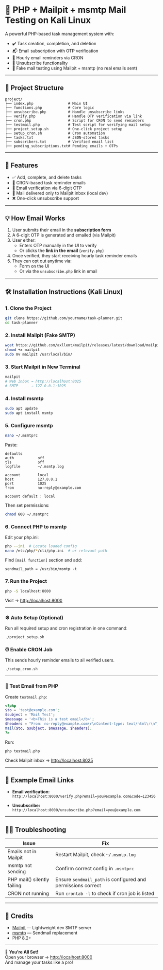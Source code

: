 # 📨 PHP + Mailpit + msmtp Mail Testing on Kali Linux

A powerful PHP-based task management system with:

- ✔️ Task creation, completion, and deletion  
- 📬 Email subscription with OTP verification  
- 🔁 Hourly email reminders via CRON  
- 🚫 Unsubscribe functionality  
- 🧪 Fake mail testing using Mailpit + msmtp (no real emails sent)

---

## 📁 Project Structure

```
project/
├── index.php                # Main UI
├── functions.php            # Core logic
├── unsubscribe.php          # Handle unsubscribe links
├── verify.php               # Handle OTP verification via link
├── cron.php                 # Script for CRON to send reminders
├── testmail.php             # Test script for verifying mail setup
├── project_setup.sh         # One-click project setup
├── setup_cron.sh            # Cron automation
├── tasks.txt                # JSON-stored tasks
├── subscribers.txt          # Verified email list
├── pending_subscriptions.txt# Pending emails + OTPs
```

---

## 🚀 Features

- ✅ Add, complete, and delete tasks
- 🔄 CRON-based task reminder emails
- 🔐 Email verification via 6-digit OTP
- 💌 Mail delivered only to Mailpit inbox (local dev)
- ❌ One-click unsubscribe support

---

## 💡 How Email Works

1. User submits their email in the **subscription form**
2. A 6-digit OTP is generated and emailed (via Mailpit)
3. User either:
   - Enters OTP manually in the UI to verify  
   - Or clicks the **link in the email** (`verify.php`)
4. Once verified, they start receiving hourly task reminder emails
5. They can opt out anytime via:
   - Form on the UI
   - Or via the `unsubscribe.php` link in email

---

## 🛠️ Installation Instructions (Kali Linux)

### 1. Clone the Project

```bash
git clone https://github.com/yourname/task-planner.git
cd task-planner
```

### 2. Install Mailpit (Fake SMTP)

```bash
wget https://github.com/axllent/mailpit/releases/latest/download/mailpit-linux-amd64 -O mailpit
chmod +x mailpit
sudo mv mailpit /usr/local/bin/
```

### 3. Start Mailpit in New Terminal

```bash
mailpit
# Web Inbox → http://localhost:8025
# SMTP      → 127.0.0.1:1025
```

### 4. Install msmtp

```bash
sudo apt update
sudo apt install msmtp
```

### 5. Configure msmtp

```bash
nano ~/.msmtprc
```

Paste:

```
defaults
auth           off
tls            off
logfile        ~/.msmtp.log

account        local
host           127.0.0.1
port           1025
from           no-reply@example.com

account default : local
```

Then set permissions:

```bash
chmod 600 ~/.msmtprc
```

### 6. Connect PHP to msmtp

Edit your php.ini:

```bash
php --ini  # Locate loaded config
nano /etc/php/*/cli/php.ini  # or relevant path
```

Find `[mail function]` section and add:

```
sendmail_path = /usr/bin/msmtp -t
```

### 7. Run the Project

```bash
php -S localhost:8000
```
Visit → [http://localhost:8000](http://localhost:8000)

---

### ⚙️ Auto Setup (Optional)

Run all required setup and cron registration in one command:

```bash
./project_setup.sh
```

### ⏰ Enable CRON Job

This sends hourly reminder emails to all verified users.

```bash
./setup_cron.sh
```

---

### 🧪 Test Email from PHP

Create `testmail.php`:

```php
<?php
$to = 'test@example.com';
$subject = 'Mail Test';
$message = '<b>This is a test email</b>';
$headers = "From: no-reply@example.com\r\nContent-type: text/html\r\n";
mail($to, $subject, $message, $headers);
?>
```

Run:

```bash
php testmail.php
```

Check Mailpit inbox → [http://localhost:8025](http://localhost:8025)

---

## 🔗 Example Email Links

- **Email verification:**  
  `http://localhost:8000/verify.php?email=you@example.com&code=123456`

- **Unsubscribe:**  
  `http://localhost:8000/unsubscribe.php?email=you@example.com`

---

## 🧑‍🔬 Troubleshooting

| Issue                       | Fix                                                          |
|-----------------------------|--------------------------------------------------------------|
| Emails not in Mailpit       | Restart Mailpit, check `~/.msmtp.log`                        |
| msmtp not sending           | Confirm correct config in `.msmtprc`                         |
| PHP mail() silently failing | Ensure `sendmail_path` is configured and permissions correct |
| CRON not running            | Run `crontab -l` to check if cron job is listed              |

---

## 🙌 Credits

- [Mailpit](https://github.com/axllent/mailpit) — Lightweight dev SMTP server  
- [msmtp](https://marlam.de/msmtp/) — Sendmail replacement  
- PHP 8.2+

---

🎉 **You're All Set!**  
Open your browser → [http://localhost:8000](http://localhost:8000)  
And manage your tasks like a pro!
